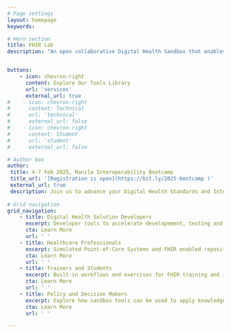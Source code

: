 ```yaml
---
# Page settings
layout: homepage
keywords:

# Hero section
title: FHIR Lab
description: "An open collaborative Digital Health Sandbox that enables stakeholders to explore, learn, test and validate digital health standards-based solutions in a safe and controlled environment. FHIR Lab is part of The Strengthening Standards Capability Project (SSCP), a collaborative effort between Australian e-Health Research Centre (AEHRC) at Commonwealth Scientific and Industrial Research Organisation (CSIRO) and Standards and Interoperability Lab, University of the Philippines, Manila (UPM SILab) for improved adoption of digital health standards and interoperability."


buttons:
    - icon: chevron-right
      content: Explore Our Tools Library
      url: 'services'
      external_url: true
#    - icon: chevron-right
#      content: Technical
#      url: 'technical'
#      external_url: false
#    - icon: chevron-right
#      content: Student
#      url: 'student'
#      external_url: false

# Author box
author:
 title: 4-7 Feb 2025, Manila Interoperability Bootcamp
 title_url: '[Registration is open](https://bit.ly/2025-bootcamp )'
 external_url: true
 description: Join us to advance your Digital Health Standards and Interoperability skills, collaborate with peers, and gain practical experience in developing FHIR enabled digital health applications using tools like Ontoserver, Google Open Health Stack (OHS), SMILE clinical Data Repository and AidBox. 
        
# Grid navigation
grid_navigation:
    - title: Digital Health Solution Developers
      excerpt: Developer tools to accelerate developement, testing and validation of digital health solutions.
      cta: Learn More
      url: ' '
    - title: Healthcare Professionals
      excerpt: Simulated Point-of-Care Systems and FHIR enabled repositories for real-world use cases.
      cta: Learn More
      url: ' '
    - title: Trainers and Students
      excerpt: Built-in workflows and exercises for FHIR training and immersive learning.
      cta: Learn More
      url: ' '
    - title: Policy and Decision Makers
      excerpt: Explore how sandbox tools can be used to apply knowledge for healthcare issues.
      cta: Learn More
      url: ' '

---
```

